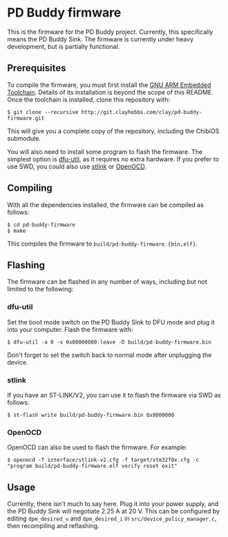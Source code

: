 # PD Buddy firmware

This is the firmware for the PD Buddy project.  Currently, this specifically
means the PD Buddy Sink.  The firmware is currently under heavy development,
but is partially functional.

## Prerequisites

To compile the firmware, you must first install the [GNU ARM Embedded
Toolchain](https://launchpad.net/gcc-arm-embedded).  Details of its
installation is beyond the scope of this README.  Once the toolchain is
installed, clone this repository with:

    $ git clone --recursive http://git.clayhobbs.com/clay/pd-buddy-firmware.git

This will give you a complete copy of the repository, including the ChibiOS
submodule.

You will also need to install some program to flash the firmware.  The simplest
option is [dfu-util](http://dfu-util.sourceforge.net/), as it requires no extra
hardware.  If you prefer to use SWD, you could also use
[stlink](https://github.com/texane/stlink) or [OpenOCD](http://openocd.org/).

## Compiling

With all the dependencies installed, the firmware can be compiled as follows:

    $ cd pd-buddy-firmware
    $ make

This compiles the firmware to `build/pd-buddy-firmware.{bin,elf}`.

## Flashing

The firmware can be flashed in any number of ways, including but not limited to
the following:

### dfu-util

Set the boot mode switch on the PD Buddy Sink to DFU mode and plug it into your
computer.  Flash the firmware with:

    $ dfu-util -a 0 -s 0x08000000:leave -D build/pd-buddy-firmware.bin

Don't forget to set the switch back to normal mode after unplugging the device.

### stlink

If you have an ST-LINK/V2, you can use it to flash the firmware via SWD as
follows:

    $ st-flash write build/pd-buddy-firmware.bin 0x8000000

### OpenOCD

OpenOCD can also be used to flash the firmware.  For example:

    $ openocd -f interface/stlink-v2.cfg -f target/stm32f0x.cfg -c "program build/pd-buddy-firmware.elf verify reset exit"

## Usage

Currently, there isn't much to say here.  Plug it into your power supply, and
the PD Buddy Sink will negotiate 2.25 A at 20 V.  This can be configured by
editing `dpm_desired_v` and `dpm_desired_i` in `src/device_policy_manager.c`,
then recompiling and reflashing.
